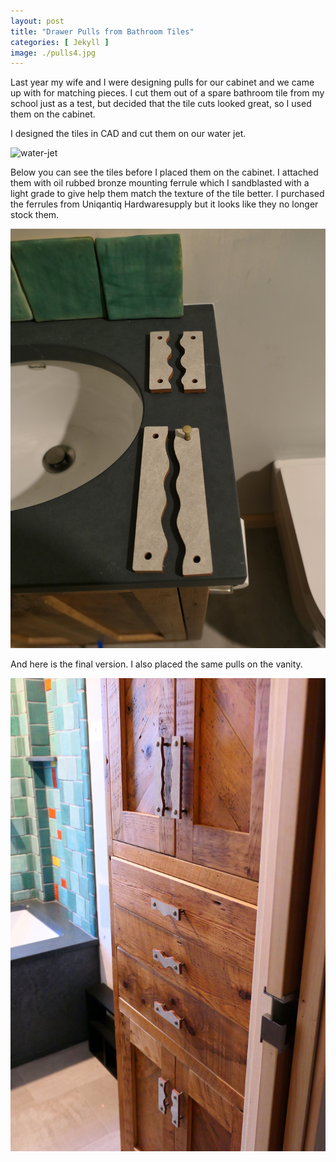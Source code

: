 ```yaml
---
layout: post
title: "Drawer Pulls from Bathroom Tiles"
categories: [ Jekyll ]
image: ./pulls4.jpg
---
```


Last year my wife and I were designing pulls for our cabinet and we came up with for matching pieces. I cut them out of a spare bathroom tile from my school just as a test, but decided that the tile cuts looked great, so I used them on the cabinet.

I designed the tiles in CAD and cut them on our water jet. 

![water-jet](./waterjetpull.jpg)

Below you can see the tiles before I placed them on the cabinet. I attached them with oil rubbed bronze mounting ferrule which I sandblasted with a light grade to give help them match the texture of the tile better. I purchased the ferrules from Uniqantiq Hardwaresupply but it looks like they no longer stock them. 

![Pulls-on-Sink](./pulls2.jpg)

And here is the final version. I also placed the same pulls on the vanity. 

![cabinet](pullsoncabinet3.jpg)


